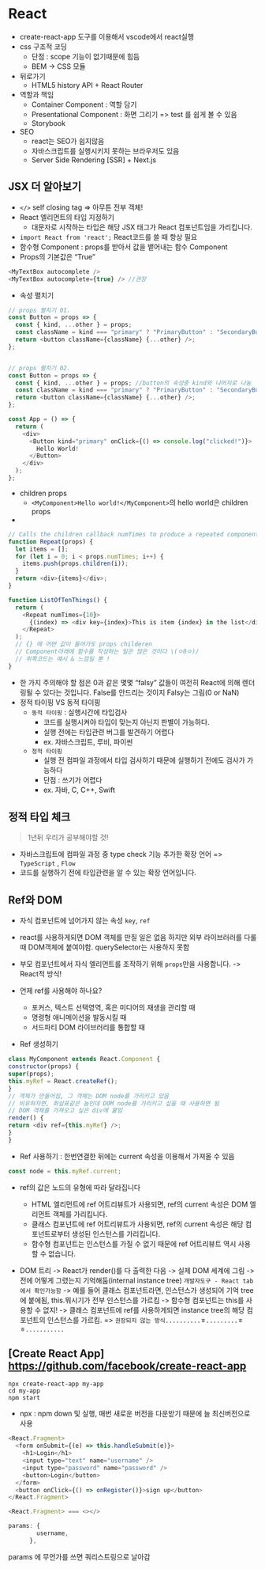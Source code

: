 # React

- create-react-app 도구를 이용해서 vscode에서 react실행
- css 구조적 코딩 
  * 단점 : scope 기능이 없기때문에 힘듬
  * BEM -> CSS 모듈
- 뒤로가기 
  * HTML5 history API + React Router
- 역할과 책임
  * Container Component : 역할 담기
  * Presentational Component : 화면 그리기
  => test 를 쉽게 볼 수 있음
  * Storybook
- SEO 
  * react는 SEO가 쉽지않음
  * 자바스크립트를 실행시키지 못하는 브라우저도 있음
  * Server Side Rendering [SSR] + Next.js


## JSX 더 알아보기
- `</>` self closing tag => 아무튼 전부 객체!
- React 엘리먼트의 타입 지정하기
  * 대문자로 시작하는 타입은 해당 JSX 태그가 React 컴포넌트임을 가리킵니다.
- `import React from 'react';` React코드를 쓸 때 항상 필요  
- 함수형 Component : props를 받아서 값을 뱉어내는 함수 Component
- Props의 기본값은 “True”
```js
<MyTextBox autocomplete />
<MyTextBox autocomplete={true} /> //권장
```
- 속성 펼치기
```js
// props 펼치기 01.
const Button = props => {
  const { kind, ...other } = props;
  const className = kind === "primary" ? "PrimaryButton" : "SecondaryButton";
  return <button className={className} {...other} />;
};


// props 펼치기 02.
const Button = props => {
  const { kind, ...other } = props; //button의 속성중 kind와 나머지로 나눔
  const className = kind === "primary" ? "PrimaryButton" : "SecondaryButton";
  return <button className={className} {...other} />;
};

const App = () => {
  return (
    <div>
      <Button kind="primary" onClick={() => console.log("clicked!")}>
        Hello World!
      </Button>
    </div>
  );
};
```
- children props
  * `<MyComponent>Hello world!</MyComponent>`의 hello world은 children props
- 
```js
// Calls the children callback numTimes to produce a repeated component
function Repeat(props) {
  let items = [];
  for (let i = 0; i < props.numTimes; i++) {
    items.push(props.children(i));
  }
  return <div>{items}</div>;
}

function ListOfTenThings() {
  return (
    <Repeat numTimes={10}>
      {(index) => <div key={index}>This is item {index} in the list</div>} 
    </Repeat>
  );
  // {} 에 어떤 값이 들어가도 props childeren
  // Component아래에 함수를 작성하는 일은 많은 것이다 \(ㅇ0ㅇ)/
  // 위쪽코드는 예시 & 느낌일 뿐 !
}
```
- 한 가지 주의해야 할 점은 0과 같은 몇몇 “falsy” 값들이 여전히 React에 의해 렌더링될 수 있다는 것입니다. False를 안드리는 것이지 Falsy는 그림(0 or NaN)
- 정적 타이핑 VS 동적 타이핑
  * `동적 타이핑` : 실행시간에 타입검사
    - 코드를 실행시켜야 타입이 맞는지 아닌지 판별이 가능하다.
    - 실행 전에는 타입관련 버그를 발견하기 어렵다
    - ex. 자바스크립트, 루비, 파이썬
  * `정적 타이핑`
    - 실행 전 컴파일 과정에서 타입 검사하기 때문에 실행하기 전에도 검사가 가능하다
    - 단점 : 쓰기가 어렵다
    - ex. 자바, C, C++, Swift

## 정적 타입 체크   
> 1년뒤 우리가 공부해야할 것!
- 자바스크립트에 컴파일 과정 중 type check 기능 추가한 확장 언어 => `TypeScript` , `Flow`
- 코드를 실행하기 전에 타입관련을 알 수 있는 확장 언어입니다. 

## Ref와 DOM
- 자식 컴포넌트에 넘어가지 않는 속성 `key`, `ref`
- react를 사용하게되면 DOM 객체를 만질 일은 없음 하지만 외부 라이브러러를 다룰때 DOM객체에 붙여야함. querySelector는 사용하지 못함
- 부모 컴포넌트에서 자식 엘리먼트를 조작하기 위해 `props`만을 사용합니다. -> React적 방식!
- 언제 ref를 사용해야 하나요?
  * 포커스, 텍스트 선택영역, 혹은 미디어의 재생을 관리할 때
  * 명령형 애니메이션을 발동시킬 때
  * 서드파티 DOM 라이브러리를 통합할 때

- Ref 생성하기
```js
class MyComponent extends React.Component {
constructor(props) {
super(props);
this.myRef = React.createRef();
}
// 객체가 만들어짐, 그 객체는 DOM node를 가리키고 있음
// 비유하자면, 화살표같은 놈인데 DOM node를 가리키고 싶을 때 사용하면 됨
// DOM 객체를 가져오고 싶은 div에 붙임
render() {
return <div ref={this.myRef} />;
}
}
```

- Ref 사용하기 : 한번연결한 뒤에는 current 속성을 이용해서 가져올 수 있음
```js
const node = this.myRef.current;
```
- ref의 값은 노드의 유형에 따라 달라집니다
  * HTML 엘리먼트에 ref 어트리뷰트가 사용되면, ref의 current 속성은 DOM 엘리먼트 객체를 가리킵니다.
  * 클래스 컴포넌트에 ref 어트리뷰트가 사용되면, ref의 current 속성은 해당 컴포넌트로부터 생성된 인스턴스를 가리킵니다.
  * 함수형 컴포넌트는 인스턴스를 가질 수 없기 때문에 ref 어트리뷰트 역시 사용할 수 없습니다.

- DOM 트리 -> React가 render()를 다 출력한 다음 -> 실제 DOM 세계에 그림 -> 전에 어떻게 그렸는지 기억해둠(internal instance tree) `개발자도구 - React tab에서 확인가능함` ->
  예를 들어 클래스 컴포넌트라면, 인스턴스가 생성되어 기억 tree에 붙에됨, this.뭐시기가 전부 인스턴스를 가르킴 -> 함수형 컴포넌트는 this를 사용할 수 없지! -> 클래스 컴포넌트에 ref를 사용하게되면
  instance tree의 해당 컴포넌트의 인스턴스를 가르킴. => `권장되지 않는 방식..........ㅎ.........ㅎㅎ...........`

## [Create React App] https://github.com/facebook/create-react-app
```
npx create-react-app my-app
cd my-app
npm start
```
- npx : npm down 및 실행, 매번 새로운 버전을 다운받기 때문에 늘 최신버전으로 사용

```js
<React.Fragment>
  <form onSubmit={(e) => this.handleSubmit(e)}>
    <h1>Login</h1>
    <input type="text" name="username" />
    <input type="password" name="password" />
    <button>Login</button>
  </form>
  <button onClick={() => onRegister()}>sign up</button>
</React.Fragment>

<React.Fragment> === <></>
```
```js
params: {
        username,
      },
```
params 에 무언가를 쓰면 쿼리스트링으로 날아감